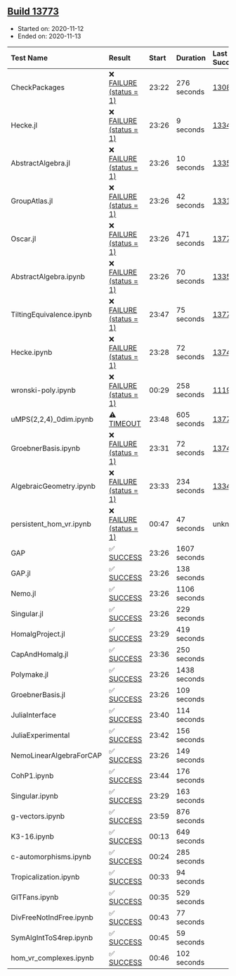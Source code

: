 ## [Build 13773](https://oscarci.mathematik.uni-kl.de/job/oscar/13773/)

* Started on: 2020-11-12
* Ended on: 2020-11-13

| Test Name    | Result | Start | Duration | Last Success | First Failure |
|:-------------|:-------|:------|:---------|:-------------|:--------------|
| CheckPackages | ❌ [FAILURE (status = 1)](https://oscarci.mathematik.uni-kl.de/job/oscar/13773/artifact/logs/build-13773/CheckPackages.log) | 23:22 | 276 seconds | [13085](https://oscarci.mathematik.uni-kl.de/job/oscar/13085/) | [13086](https://oscarci.mathematik.uni-kl.de/job/oscar/13086/) |
| Hecke.jl | ❌ [FAILURE (status = 1)](https://oscarci.mathematik.uni-kl.de/job/oscar/13773/artifact/logs/build-13773/Hecke.jl.log) | 23:26 | 9 seconds | [13341](https://oscarci.mathematik.uni-kl.de/job/oscar/13341/) | [13342](https://oscarci.mathematik.uni-kl.de/job/oscar/13342/) |
| AbstractAlgebra.jl | ❌ [FAILURE (status = 1)](https://oscarci.mathematik.uni-kl.de/job/oscar/13773/artifact/logs/build-13773/AbstractAlgebra.jl.log) | 23:26 | 10 seconds | [13355](https://oscarci.mathematik.uni-kl.de/job/oscar/13355/) | [13356](https://oscarci.mathematik.uni-kl.de/job/oscar/13356/) |
| GroupAtlas.jl | ❌ [FAILURE (status = 1)](https://oscarci.mathematik.uni-kl.de/job/oscar/13773/artifact/logs/build-13773/GroupAtlas.jl.log) | 23:26 | 42 seconds | [13311](https://oscarci.mathematik.uni-kl.de/job/oscar/13311/) | [13312](https://oscarci.mathematik.uni-kl.de/job/oscar/13312/) |
| Oscar.jl | ❌ [FAILURE (status = 1)](https://oscarci.mathematik.uni-kl.de/job/oscar/13773/artifact/logs/build-13773/Oscar.jl.log) | 23:26 | 471 seconds | [13772](https://oscarci.mathematik.uni-kl.de/job/oscar/13772/) | [13773](https://oscarci.mathematik.uni-kl.de/job/oscar/13773/) |
| AbstractAlgebra.ipynb | ❌ [FAILURE (status = 1)](https://oscarci.mathematik.uni-kl.de/job/oscar/13773/artifact/logs/build-13773/AbstractAlgebra.ipynb.log) | 23:26 | 70 seconds | [13355](https://oscarci.mathematik.uni-kl.de/job/oscar/13355/) | [13356](https://oscarci.mathematik.uni-kl.de/job/oscar/13356/) |
| TiltingEquivalence.ipynb | ❌ [FAILURE (status = 1)](https://oscarci.mathematik.uni-kl.de/job/oscar/13773/artifact/logs/build-13773/TiltingEquivalence.ipynb.log) | 23:47 | 75 seconds | [13770](https://oscarci.mathematik.uni-kl.de/job/oscar/13770/) | [13771](https://oscarci.mathematik.uni-kl.de/job/oscar/13771/) |
| Hecke.ipynb | ❌ [FAILURE (status = 1)](https://oscarci.mathematik.uni-kl.de/job/oscar/13773/artifact/logs/build-13773/Hecke.ipynb.log) | 23:28 | 72 seconds | [13749](https://oscarci.mathematik.uni-kl.de/job/oscar/13749/) | [13750](https://oscarci.mathematik.uni-kl.de/job/oscar/13750/) |
| wronski-poly.ipynb | ❌ [FAILURE (status = 1)](https://oscarci.mathematik.uni-kl.de/job/oscar/13773/artifact/logs/build-13773/wronski-poly.ipynb.log) | 00:29 | 258 seconds | [11192](https://oscarci.mathematik.uni-kl.de/job/oscar/11192/) | [11193](https://oscarci.mathematik.uni-kl.de/job/oscar/11193/) |
| uMPS(2,2,4)_0dim.ipynb | ⚠ [TIMEOUT](https://oscarci.mathematik.uni-kl.de/job/oscar/13773/artifact/logs/build-13773/uMPS-2-2-4-_0dim.ipynb.log) | 23:48 | 605 seconds | [13770](https://oscarci.mathematik.uni-kl.de/job/oscar/13770/) | [13771](https://oscarci.mathematik.uni-kl.de/job/oscar/13771/) |
| GroebnerBasis.ipynb | ❌ [FAILURE (status = 1)](https://oscarci.mathematik.uni-kl.de/job/oscar/13773/artifact/logs/build-13773/GroebnerBasis.ipynb.log) | 23:31 | 72 seconds | [13748](https://oscarci.mathematik.uni-kl.de/job/oscar/13748/) | [13749](https://oscarci.mathematik.uni-kl.de/job/oscar/13749/) |
| AlgebraicGeometry.ipynb | ❌ [FAILURE (status = 1)](https://oscarci.mathematik.uni-kl.de/job/oscar/13773/artifact/logs/build-13773/AlgebraicGeometry.ipynb.log) | 23:33 | 234 seconds | [13341](https://oscarci.mathematik.uni-kl.de/job/oscar/13341/) | [13342](https://oscarci.mathematik.uni-kl.de/job/oscar/13342/) |
| persistent_hom_vr.ipynb | ❌ [FAILURE (status = 1)](https://oscarci.mathematik.uni-kl.de/job/oscar/13773/artifact/logs/build-13773/persistent_hom_vr.ipynb.log) | 00:47 | 47 seconds | unknown | unknown |
| GAP | ✅ [SUCCESS](https://oscarci.mathematik.uni-kl.de/job/oscar/13773/artifact/logs/build-13773/GAP.log) | 23:26 | 1607 seconds |  |  |
| GAP.jl | ✅ [SUCCESS](https://oscarci.mathematik.uni-kl.de/job/oscar/13773/artifact/logs/build-13773/GAP.jl.log) | 23:26 | 138 seconds |  |  |
| Nemo.jl | ✅ [SUCCESS](https://oscarci.mathematik.uni-kl.de/job/oscar/13773/artifact/logs/build-13773/Nemo.jl.log) | 23:26 | 1106 seconds |  |  |
| Singular.jl | ✅ [SUCCESS](https://oscarci.mathematik.uni-kl.de/job/oscar/13773/artifact/logs/build-13773/Singular.jl.log) | 23:26 | 229 seconds |  |  |
| HomalgProject.jl | ✅ [SUCCESS](https://oscarci.mathematik.uni-kl.de/job/oscar/13773/artifact/logs/build-13773/HomalgProject.jl.log) | 23:29 | 419 seconds |  |  |
| CapAndHomalg.jl | ✅ [SUCCESS](https://oscarci.mathematik.uni-kl.de/job/oscar/13773/artifact/logs/build-13773/CapAndHomalg.jl.log) | 23:36 | 250 seconds |  |  |
| Polymake.jl | ✅ [SUCCESS](https://oscarci.mathematik.uni-kl.de/job/oscar/13773/artifact/logs/build-13773/Polymake.jl.log) | 23:26 | 1438 seconds |  |  |
| GroebnerBasis.jl | ✅ [SUCCESS](https://oscarci.mathematik.uni-kl.de/job/oscar/13773/artifact/logs/build-13773/GroebnerBasis.jl.log) | 23:26 | 109 seconds |  |  |
| JuliaInterface | ✅ [SUCCESS](https://oscarci.mathematik.uni-kl.de/job/oscar/13773/artifact/logs/build-13773/JuliaInterface.log) | 23:40 | 114 seconds |  |  |
| JuliaExperimental | ✅ [SUCCESS](https://oscarci.mathematik.uni-kl.de/job/oscar/13773/artifact/logs/build-13773/JuliaExperimental.log) | 23:42 | 156 seconds |  |  |
| NemoLinearAlgebraForCAP | ✅ [SUCCESS](https://oscarci.mathematik.uni-kl.de/job/oscar/13773/artifact/logs/build-13773/NemoLinearAlgebraForCAP.log) | 23:26 | 149 seconds |  |  |
| CohP1.ipynb | ✅ [SUCCESS](https://oscarci.mathematik.uni-kl.de/job/oscar/13773/artifact/logs/build-13773/CohP1.ipynb.log) | 23:44 | 176 seconds |  |  |
| Singular.ipynb | ✅ [SUCCESS](https://oscarci.mathematik.uni-kl.de/job/oscar/13773/artifact/logs/build-13773/Singular.ipynb.log) | 23:29 | 163 seconds |  |  |
| g-vectors.ipynb | ✅ [SUCCESS](https://oscarci.mathematik.uni-kl.de/job/oscar/13773/artifact/logs/build-13773/g-vectors.ipynb.log) | 23:59 | 876 seconds |  |  |
| K3-16.ipynb | ✅ [SUCCESS](https://oscarci.mathematik.uni-kl.de/job/oscar/13773/artifact/logs/build-13773/K3-16.ipynb.log) | 00:13 | 649 seconds |  |  |
| c-automorphisms.ipynb | ✅ [SUCCESS](https://oscarci.mathematik.uni-kl.de/job/oscar/13773/artifact/logs/build-13773/c-automorphisms.ipynb.log) | 00:24 | 285 seconds |  |  |
| Tropicalization.ipynb | ✅ [SUCCESS](https://oscarci.mathematik.uni-kl.de/job/oscar/13773/artifact/logs/build-13773/Tropicalization.ipynb.log) | 00:33 | 94 seconds |  |  |
| GITFans.ipynb | ✅ [SUCCESS](https://oscarci.mathematik.uni-kl.de/job/oscar/13773/artifact/logs/build-13773/GITFans.ipynb.log) | 00:35 | 529 seconds |  |  |
| DivFreeNotIndFree.ipynb | ✅ [SUCCESS](https://oscarci.mathematik.uni-kl.de/job/oscar/13773/artifact/logs/build-13773/DivFreeNotIndFree.ipynb.log) | 00:43 | 77 seconds |  |  |
| SymAlgIntToS4rep.ipynb | ✅ [SUCCESS](https://oscarci.mathematik.uni-kl.de/job/oscar/13773/artifact/logs/build-13773/SymAlgIntToS4rep.ipynb.log) | 00:45 | 59 seconds |  |  |
| hom_vr_complexes.ipynb | ✅ [SUCCESS](https://oscarci.mathematik.uni-kl.de/job/oscar/13773/artifact/logs/build-13773/hom_vr_complexes.ipynb.log) | 00:46 | 102 seconds |  |  |
